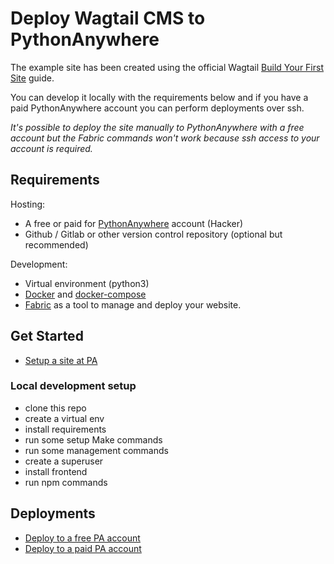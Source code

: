 # Deploy Wagtail CMS to PythonAnywhere

The example site has been created using the official Wagtail [Build Your First Site](https://docs.wagtail.org/en/stable/getting_started/tutorial.html) guide.

You can develop it locally with the requirements below and if you have a paid PythonAnywhere account you can perform deployments over ssh.

*It's possible to deploy the site manually to PythonAnywhere with a free account but the Fabric commands won't work because ssh access to your account is required.*

## Requirements

Hosting:

- A free or paid for [PythonAnywhere](https://www.pythonanywhere.com) account (Hacker)
- Github / Gitlab or other version control repository (optional but recommended)

Development:

- Virtual environment (python3)
- [Docker](https://docs.docker.com/get-docker/) and [docker-compose](https://docs.docker.com/compose/install/)
- [Fabric](https://www.fabfile.org) as a tool to manage and deploy your website.

## Get Started

- [Setup a site at PA](./docs/pa_setup.md)

### Local development setup

- clone this repo
- create a virtual env
- install requirements
- run some setup Make commands
- run some management commands
- create a superuser
- install frontend 
- run npm commands

## Deployments

- [Deploy to a free PA account](./docs/free_account.md)
- [Deploy to a paid PA account](./docs/paid_account.md)

